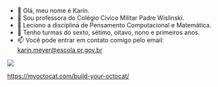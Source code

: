 - 👋 Olá, meu nome é Karin.
- 👀 Sou professora do Colégio Civico Militar Padre Wislinski.
- 🌱 Leciono a disciplina de Pensamento Computacional e Matemática.
- 💞️ Tenho turmas do sexto, sétimo, oitavo, nono e primeiros anos.
- 📫 Você pode entrar em contato comigo pelo email: karin.meyer@escola.pr.gov.br

<!---
Karintika/Karintika is a ✨ special ✨ repository because its `README.md` (this file) appears on your GitHub profile.
You can click the Preview link to take a look at your changes.
--->


![](https://media.tenor.com/d4sG_BgyH1cAAAAj/maxwell-cat.gif)





https://myoctocat.com/build-your-octocat/

